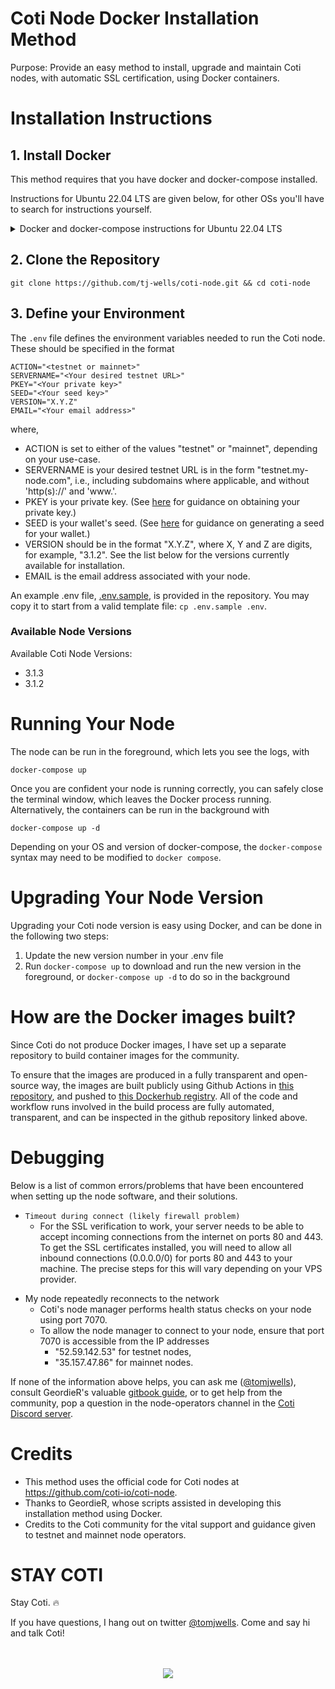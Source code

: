 # Coti Node Docker Installation Method

Purpose: Provide an easy method to install, upgrade and maintain Coti nodes, with automatic SSL certification, using Docker containers.

# Installation Instructions

## 1. Install Docker

This method requires that you have docker and docker-compose installed.

Instructions for Ubuntu 22.04 LTS are given below, for other OSs you'll have to search for instructions yourself.

<details>
    <summary>Docker and docker-compose instructions for Ubuntu 22.04 LTS</summary>
    If you are working on Ubuntu 22.04, I found the following commands useful:

```
# Install docker
sudo apt update
sudo apt install apt-transport-https ca-certificates curl software-properties-common
curl -fsSL https://download.docker.com/linux/ubuntu/gpg | sudo gpg --dearmor -o /usr/share/keyrings/docker-archive-keyring.gpg
echo "deb [arch=$(dpkg --print-architecture) signed-by=/usr/share/keyrings/docker-archive-keyring.gpg] https://download.docker.com/linux/ubuntu $(lsb_release -cs) stable" | sudo tee /etc/apt/sources.list.d/docker.list > /dev/null
sudo apt update
apt-cache policy docker-ce
sudo apt install docker-ce

# Install docker-compose
mkdir -p ~/.docker/cli-plugins/
curl -SL https://github.com/docker/compose/releases/download/v2.3.3/docker-compose-linux-x86_64 -o ~/.docker/cli-plugins/docker-compose
chmod +x ~/.docker/cli-plugins/docker-compose
docker compose version
```

</details>

## 2. Clone the Repository

```
git clone https://github.com/tj-wells/coti-node.git && cd coti-node
```

## 3. Define your Environment

The `.env` file defines the environment variables needed to run the Coti node. These should be specified in the format

```.env
ACTION="<testnet or mainnet>"
SERVERNAME="<Your desired testnet URL>"
PKEY="<Your private key>"
SEED="<Your seed key>"
VERSION="X.Y.Z"
EMAIL="<Your email address>"
```

where,

- ACTION is set to either of the values "testnet" or "mainnet", depending on your use-case.
- SERVERNAME is your desired testnet URL is in the form "testnet.my-node.com", i.e., including subdomains where applicable, and without 'http(s)://' and 'www.'.
- PKEY is your private key. (See [here](https://cotidocs.geordier.co.uk/wallet-and-kyc/generating-your-seed) for guidance on obtaining your private key.)
- SEED is your wallet's seed. (See [here](https://cotidocs.geordier.co.uk/wallet-and-kyc/generating-your-seed) for guidance on generating a seed for your wallet.)
- VERSION should be in the format "X.Y.Z", where X, Y and Z are digits, for example, "3.1.2". See the list below for the versions currently available for installation.
- EMAIL is the email address associated with your node.

An example .env file, <a href="https://github.com/tj-wells/coti-node/blob/master/.env.sample" target="_blank">.env.sample</a>, is provided in the repository. You may copy it to start from a valid template file: `cp .env.sample .env`.

### Available Node Versions

Available Coti Node Versions:

<ul>
  <li>3.1.3</li>
  <li>3.1.2</li>
</ul>

# Running Your Node

The node can be run in the foreground, which lets you see the logs, with

```
docker-compose up
```

Once you are confident your node is running correctly, you can safely close the terminal window, which leaves the Docker process running. Alternatively, the containers can be run in the background with

```
docker-compose up -d
```

Depending on your OS and version of docker-compose, the `docker-compose` syntax may need to be modified to `docker compose`.

# Upgrading Your Node Version

Upgrading your Coti node version is easy using Docker, and can be done in the following two steps:

1. Update the new version number in your .env file
2. Run `docker-compose up` to download and run the new version in the foreground, or `docker-compose up -d` to do so in the background

# How are the Docker images built?

Since Coti do not produce Docker images, I have set up a separate repository to build container images for the community.

To ensure that the images are produced in a fully transparent and open-source way, the images are built publicly using Github Actions in <a href="https://github.com/tj-wells/coti-node-images" target="_blank">this repository</a>, and pushed to <a href="https://hub.docker.com/r/atomnode/coti-node/tags" target="_blank">this Dockerhub registry</a>. All of the code and workflow runs involved in the build process are fully automated, transparent, and can be inspected in the github repository linked above.

# Debugging

Below is a list of common errors/problems that have been encountered when setting up the node software, and their solutions.

- `Timeout during connect (likely firewall problem)`
  - For the SSL verification to work, your server needs to be able to accept incoming connections from the internet on ports 80 and 443.
    To get the SSL certificates installed, you will need to allow all inbound connections (0.0.0.0/0) for ports 80 and 443 to your machine. The precise steps for this will vary depending on your VPS provider.

* My node repeatedly reconnects to the network
  - Coti's node manager performs health status checks on your node using port 7070.
  - To allow the node manager to connect to your node, ensure that port 7070 is accessible from the IP addresses
    - "52.59.142.53" for testnet nodes,
    - "35.157.47.86" for mainnet nodes.

If none of the information above helps, you can ask me (<a href="https://twitter.com/tomjwells">@tomjwells</a>), consult GeordieR's valuable <a href="https://cotidocs.geordier.co.uk/" target="_blank">gitbook guide</a>, or to get help from the community, pop a question in the node-operators channel in the [Coti Discord server](https://discord.com/invite/wfAQfbc3Df).

# Credits

- This method uses the official code for Coti nodes at https://github.com/coti-io/coti-node.
- Thanks to GeordieR, whose scripts assisted in developing this installation method using Docker.
- Credits to the Coti community for the vital support and guidance given to testnet and mainnet node operators.

# STAY COTI

Stay Coti. ️‍🔥

If you have questions, I hang out on twitter <a href="https://twitter.com/tomjwells">@tomjwells</a>. Come and say hi and talk Coti!
<br />
<br />
<br />

<p align="center"><a href="https://twitter.com/tomjwells" target="_blank"><img src="https://cdn.discordapp.com/avatars/343604221331111946/65130831872c9daabdb0d803ce27e594.webp?size=240"></a></p>
